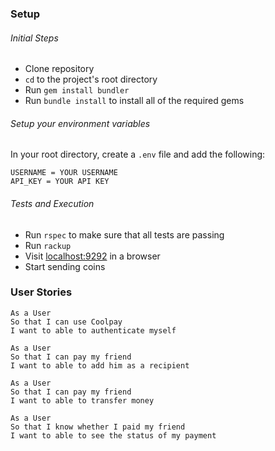 ### Setup

###### Initial Steps

* Clone repository
* `cd` to the project's root directory
* Run `gem install bundler`
* Run `bundle install` to install all of the required gems


###### Setup your environment variables
In your root directory, create a `.env` file and add the following:

```
USERNAME = YOUR USERNAME
API_KEY = YOUR API KEY
```

###### Tests and Execution
* Run `rspec` to make sure that all tests are passing
* Run `rackup`
* Visit [localhost:9292](localhost:9292) in a browser
* Start sending coins


### User Stories

```
As a User
So that I can use Coolpay
I want to able to authenticate myself
```

```
As a User
So that I can pay my friend
I want to able to add him as a recipient
```

```
As a User
So that I can pay my friend
I want to able to transfer money
```

```
As a User
So that I know whether I paid my friend
I want to able to see the status of my payment
```
